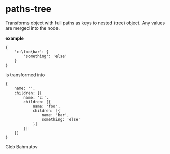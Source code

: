 # paths-tree

Transforms object with full paths as keys
to nested (tree) object. Any values are merged 
into the node.

**example**

	{
		'c:\foo\bar': {
			'something': 'else'
		}
	}

is transformed into

	{
		name: '',
		children: [{
			name: 'c:',
			children: [{
				name: 'foo',
				children: [{
					name: 'bar',
					something: 'else'
				}]
			}]
		}]
	}

Gleb Bahmutov